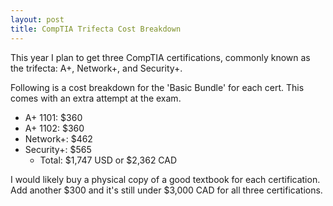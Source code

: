 ```yaml
---
layout: post
title: CompTIA Trifecta Cost Breakdown 
---
```

This year I plan to get three CompTIA certifications, commonly known as the trifecta: A+, Network+, and Security+.

Following is a cost breakdown for the 'Basic Bundle' for each cert. This comes with an extra attempt at the exam.

- A+ 1101: $360
- A+ 1102: $360
- Network+: $462
- Security+: $565
    - Total: $1,747 USD or $2,362 CAD

I would likely buy a physical copy of a good textbook for each certification. Add another $300 and it's still under $3,000 CAD for all three certifications. 